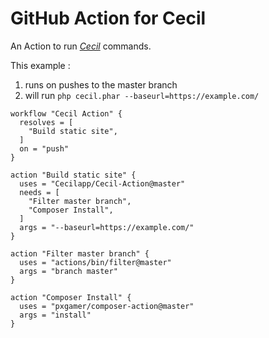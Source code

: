 # GitHub Action for Cecil

An Action to run [_Cecil_](https://cecil.app) commands.

This example :
1. runs on pushes to the master branch
2. will run `php cecil.phar --baseurl=https://example.com/`

```
workflow "Cecil Action" {
  resolves = [
    "Build static site",
  ]
  on = "push"
}

action "Build static site" {
  uses = "Cecilapp/Cecil-Action@master"
  needs = [
    "Filter master branch",
    "Composer Install",
  ]
  args = "--baseurl=https://example.com/"
}

action "Filter master branch" {
  uses = "actions/bin/filter@master"
  args = "branch master"
}

action "Composer Install" {
  uses = "pxgamer/composer-action@master"
  args = "install"
}
```
